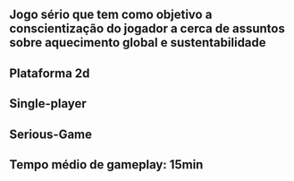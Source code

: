 ## Jogo sério que tem como objetivo a conscientização do jogador a cerca de assuntos sobre aquecimento global e sustentabilidade

## Plataforma 2d
## Single-player
## Serious-Game
## Tempo médio de gameplay: 15min
